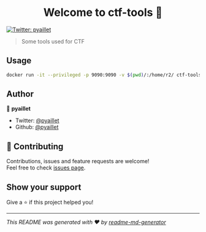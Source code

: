 <h1 align="center">Welcome to ctf-tools 👋</h1>
<p>
  <a href="https://twitter.com/pyaillet" target="_blank">
    <img alt="Twitter: pyaillet" src="https://img.shields.io/twitter/follow/pyaillet.svg?style=social" />
  </a>
</p>

> Some tools used for CTF

## Usage

```sh
docker run -it --privileged -p 9090:9090 -v $(pwd)/:/home/r2/ ctf-tools:latest bash
```

## Author

👤 **pyaillet**

* Twitter: [@pyaillet](https://twitter.com/pyaillet)
* Github: [@pyaillet](https://github.com/pyaillet)

## 🤝 Contributing

Contributions, issues and feature requests are welcome!<br />Feel free to check [issues page](https://github.com/pyaillet/ctf-tools/issues).

## Show your support

Give a ⭐️ if this project helped you!

***
_This README was generated with ❤️ by [readme-md-generator](https://github.com/kefranabg/readme-md-generator)_
